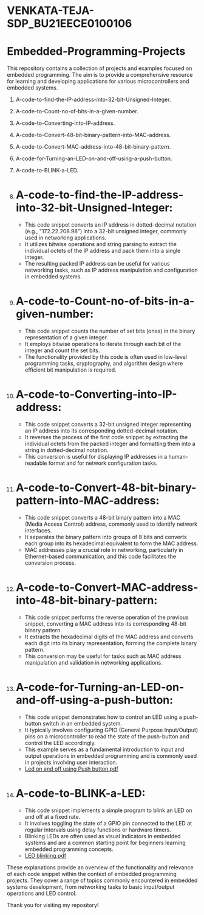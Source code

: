 # VENKATA-TEJA-SDP_BU21EECE0100106

# Embedded-Programming-Projects
This repository contains a collection of projects and examples focused on embedded programming. The aim is to provide a comprehensive resource for learning and developing applications for various microcontrollers and embedded systems.

1. A-code-to-find-the-IP-address-into-32-bit-Unsigned-Integer.
2. A-code-to-Count-no-of-bits-in-a-given-number.
3. A-code-to-Converting-into-IP-address.
4. A-code-to-Convert-48-bit-binary-pattern-into-MAC-address.
5. A-code-to-Convert-MAC-address-into-48-bit-binary-pattern.
6. A-code-for-Turning-an-LED-on-and-off-using-a-push-button.
7. A-code-to-BLINK-a-LED.


1. # **A-code-to-find-the-IP-address-into-32-bit-Unsigned-Integer**:
   - This code snippet converts an IP address in dotted-decimal notation (e.g., "172.22.208.98") into a 32-bit unsigned integer, commonly used in networking applications.
   - It utilizes bitwise operations and string parsing to extract the individual octets of the IP address and pack them into a single integer.
   - The resulting packed IP address can be useful for various networking tasks, such as IP address manipulation and configuration in embedded systems.

2. # **A-code-to-Count-no-of-bits-in-a-given-number**:
   - This code snippet counts the number of set bits (ones) in the binary representation of a given integer.
   - It employs bitwise operations to iterate through each bit of the integer and count the set bits.
   - The functionality provided by this code is often used in low-level programming tasks, cryptography, and algorithm design where efficient bit manipulation is required.

3. # **A-code-to-Converting-into-IP-address**:
   - This code snippet converts a 32-bit unsigned integer representing an IP address into its corresponding dotted-decimal notation.
   - It reverses the process of the first code snippet by extracting the individual octets from the packed integer and formatting them into a string in dotted-decimal notation.
   - This conversion is useful for displaying IP addresses in a human-readable format and for network configuration tasks.

4. # **A-code-to-Convert-48-bit-binary-pattern-into-MAC-address**:
   - This code snippet converts a 48-bit binary pattern into a MAC (Media Access Control) address, commonly used to identify network interfaces.
   - It separates the binary pattern into groups of 8 bits and converts each group into its hexadecimal equivalent to form the MAC address.
   - MAC addresses play a crucial role in networking, particularly in Ethernet-based communication, and this code facilitates the conversion process.

5. # **A-code-to-Convert-MAC-address-into-48-bit-binary-pattern**:
   - This code snippet performs the reverse operation of the previous snippet, converting a MAC address into its corresponding 48-bit binary pattern.
   - It extracts the hexadecimal digits of the MAC address and converts each digit into its binary representation, forming the complete binary pattern.
   - This conversion may be useful for tasks such as MAC address manipulation and validation in networking applications.

6. # **A-code-for-Turning-an-LED-on-and-off-using-a-push-button**:
   - This code snippet demonstrates how to control an LED using a push-button switch in an embedded system.
   - It typically involves configuring GPIO (General Purpose Input/Output) pins on a microcontroller to read the state of the push-button and control the LED accordingly.
   - This example serves as a fundamental introduction to input and output operations in embedded programming and is commonly used in projects involving user interaction.
   - [Led on and off using Push button.pdf](https://github.com/venkat-teja-17/Embedded-Programming-Projects/files/15505635/Led.on.and.off.using.Push.button.pdf)


7. # **A-code-to-BLINK-a-LED**:
   - This code snippet implements a simple program to blink an LED on and off at a fixed rate.
   - It involves toggling the state of a GPIO pin connected to the LED at regular intervals using delay functions or hardware timers.
   - Blinking LEDs are often used as visual indicators in embedded systems and are a common starting point for beginners learning embedded programming concepts.
   - [LED blinking.pdf](https://github.com/venkat-teja-17/Embedded-Programming-Projects/files/15505637/LED.blinking.pdf)


These explanations provide an overview of the functionality and relevance of each code snippet within the context of embedded programming projects. They cover a range of topics commonly encountered in embedded systems development, from networking tasks to basic input/output operations and LED control.


Thank you for visiting my repository!
